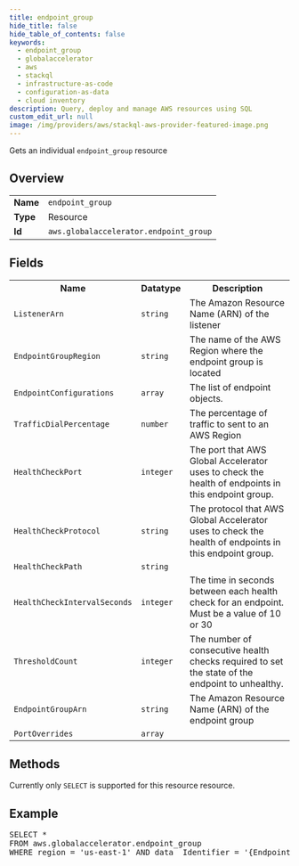 ```yaml
---
title: endpoint_group
hide_title: false
hide_table_of_contents: false
keywords:
  - endpoint_group
  - globalaccelerator
  - aws
  - stackql
  - infrastructure-as-code
  - configuration-as-data
  - cloud inventory
description: Query, deploy and manage AWS resources using SQL
custom_edit_url: null
image: /img/providers/aws/stackql-aws-provider-featured-image.png
---
```

Gets an individual <code>endpoint_group</code> resource

## Overview
<table><tbody>
<tr><td><b>Name</b></td><td><code>endpoint_group</code></td></tr>
<tr><td><b>Type</b></td><td>Resource</td></tr>
<tr><td><b>Id</b></td><td><code>aws.globalaccelerator.endpoint_group</code></td></tr>
</tbody></table>

## Fields
<table><tbody>
<tr><th>Name</th><th>Datatype</th><th>Description</th></tr>
<tr><td><code>ListenerArn</code></td><td><code>string</code></td><td>The Amazon Resource Name (ARN) of the listener</td></tr><tr><td><code>EndpointGroupRegion</code></td><td><code>string</code></td><td>The name of the AWS Region where the endpoint group is located</td></tr><tr><td><code>EndpointConfigurations</code></td><td><code>array</code></td><td>The list of endpoint objects.</td></tr><tr><td><code>TrafficDialPercentage</code></td><td><code>number</code></td><td>The percentage of traffic to sent to an AWS Region</td></tr><tr><td><code>HealthCheckPort</code></td><td><code>integer</code></td><td>The port that AWS Global Accelerator uses to check the health of endpoints in this endpoint group.</td></tr><tr><td><code>HealthCheckProtocol</code></td><td><code>string</code></td><td>The protocol that AWS Global Accelerator uses to check the health of endpoints in this endpoint group.</td></tr><tr><td><code>HealthCheckPath</code></td><td><code>string</code></td><td></td></tr><tr><td><code>HealthCheckIntervalSeconds</code></td><td><code>integer</code></td><td>The time in seconds between each health check for an endpoint. Must be a value of 10 or 30</td></tr><tr><td><code>ThresholdCount</code></td><td><code>integer</code></td><td>The number of consecutive health checks required to set the state of the endpoint to unhealthy.</td></tr><tr><td><code>EndpointGroupArn</code></td><td><code>string</code></td><td>The Amazon Resource Name (ARN) of the endpoint group</td></tr><tr><td><code>PortOverrides</code></td><td><code>array</code></td><td></td></tr>
</tbody></table>

## Methods
Currently only <code>SELECT</code> is supported for this resource resource.

## Example
<pre>
SELECT * 
FROM aws.globalaccelerator.endpoint_group
WHERE region = 'us-east-1' AND data__Identifier = '{EndpointGroupArn}'
</pre>
